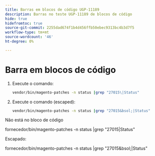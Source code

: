 ```yaml
---
title: Barras em blocos de código UGP-11189
description: Barras no teste UGP-11189 de blocos de código
hide: true
hidefromtoc: true
source-git-commit: 2255dad674f1b4d456ffb50ebec9313bc4b3d7f5
workflow-type: tm+mt
source-wordcount: '46'
ht-degree: 0%

---
```


# Barra em blocos de código

1. Execute o comando:

   ```bash
   vendor/bin/magento-patches -n status |grep "27015\|Status"
   ```

1. Execute o comando (escaped):

   ```bash
   vendor/bin/magento-patches -n status |grep "27015&bsol;|Status"
   ```

Não está no bloco de código

fornecedor/bin/magento-patches -n status |grep &quot;27015\|Status&quot;

Escapado:

fornecedor/bin/magento-patches -n status |grep &quot;27015&amp;bsol;|Status&quot;

